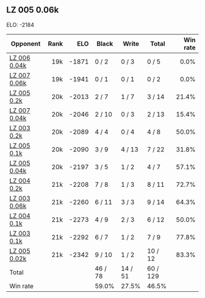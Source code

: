 ## LZ 005 0.06k ##

ELO: -2184

Opponent | Rank | ELO | Black | Write | Total | Win rate
---------|-----:|----:|-------|-------|-------|-------:
[LZ 006 0.04k](LZ%20006%200.04k.md) | 19k | -1871 | 0 / 2 | 0 / 3 | 0 / 5 | 0.0%
[LZ 007 0.06k](LZ%20007%200.06k.md) | 19k | -1941 | 0 / 1 | 0 / 1 | 0 / 2 | 0.0%
[LZ 005 0.2k](LZ%20005%200.2k.md) | 20k | -2013 | 2 / 7 | 1 / 7 | 3 / 14 | 21.4%
[LZ 007 0.04k](LZ%20007%200.04k.md) | 20k | -2046 | 2 / 10 | 0 / 3 | 2 / 13 | 15.4%
[LZ 003 0.2k](LZ%20003%200.2k.md) | 20k | -2089 | 4 / 4 | 0 / 4 | 4 / 8 | 50.0%
[LZ 005 0.1k](LZ%20005%200.1k.md) | 20k | -2090 | 3 / 9 | 4 / 13 | 7 / 22 | 31.8%
[LZ 005 0.04k](LZ%20005%200.04k.md) | 20k | -2197 | 3 / 5 | 1 / 2 | 4 / 7 | 57.1%
[LZ 004 0.2k](LZ%20004%200.2k.md) | 21k | -2208 | 7 / 8 | 1 / 3 | 8 / 11 | 72.7%
[LZ 003 0.06k](LZ%20003%200.06k.md) | 21k | -2260 | 6 / 11 | 3 / 3 | 9 / 14 | 64.3%
[LZ 004 0.1k](LZ%20004%200.1k.md) | 21k | -2273 | 4 / 9 | 2 / 3 | 6 / 12 | 50.0%
[LZ 003 0.1k](LZ%20003%200.1k.md) | 21k | -2292 | 6 / 7 | 1 / 2 | 7 / 9 | 77.8%
[LZ 005 0.02k](LZ%20005%200.02k.md) | 21k | -2342 | 9 / 10 | 1 / 2 | 10 / 12 | 83.3%
Total | | | 46 / 78 | 14 / 51 | 60 / 129 | 
Win rate| | | 59.0% | 27.5% | 46.5% | 
